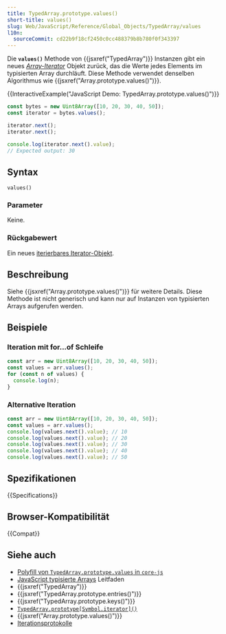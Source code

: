 ```yaml
---
title: TypedArray.prototype.values()
short-title: values()
slug: Web/JavaScript/Reference/Global_Objects/TypedArray/values
l10n:
  sourceCommit: cd22b9f18cf2450c0cc488379b8b780f0f343397
---
```


Die **`values()`** Methode von {{jsxref("TypedArray")}} Instanzen gibt ein neues _[Array-Iterator](/de/docs/Web/JavaScript/Reference/Global_Objects/Iterator)_ Objekt zurück, das die Werte jedes Elements im typisierten Array durchläuft. Diese Methode verwendet denselben Algorithmus wie {{jsxref("Array.prototype.values()")}}.

{{InteractiveExample("JavaScript Demo: TypedArray.prototype.values()")}}

```js interactive-example
const bytes = new Uint8Array([10, 20, 30, 40, 50]);
const iterator = bytes.values();

iterator.next();
iterator.next();

console.log(iterator.next().value);
// Expected output: 30
```

## Syntax

```js-nolint
values()
```

### Parameter

Keine.

### Rückgabewert

Ein neues [iterierbares Iterator-Objekt](/de/docs/Web/JavaScript/Reference/Global_Objects/Iterator).

## Beschreibung

Siehe {{jsxref("Array.prototype.values()")}} für weitere Details. Diese Methode ist nicht generisch und kann nur auf Instanzen von typisierten Arrays aufgerufen werden.

## Beispiele

### Iteration mit for...of Schleife

```js
const arr = new Uint8Array([10, 20, 30, 40, 50]);
const values = arr.values();
for (const n of values) {
  console.log(n);
}
```

### Alternative Iteration

```js
const arr = new Uint8Array([10, 20, 30, 40, 50]);
const values = arr.values();
console.log(values.next().value); // 10
console.log(values.next().value); // 20
console.log(values.next().value); // 30
console.log(values.next().value); // 40
console.log(values.next().value); // 50
```

## Spezifikationen

{{Specifications}}

## Browser-Kompatibilität

{{Compat}}

## Siehe auch

- [Polyfill von `TypedArray.prototype.values` in `core-js`](https://github.com/zloirock/core-js#ecmascript-typed-arrays)
- [JavaScript typisierte Arrays](/de/docs/Web/JavaScript/Guide/Typed_arrays) Leitfaden
- {{jsxref("TypedArray")}}
- {{jsxref("TypedArray.prototype.entries()")}}
- {{jsxref("TypedArray.prototype.keys()")}}
- [`TypedArray.prototype[Symbol.iterator]()`](/de/docs/Web/JavaScript/Reference/Global_Objects/TypedArray/Symbol.iterator)
- {{jsxref("Array.prototype.values()")}}
- [Iterationsprotokolle](/de/docs/Web/JavaScript/Reference/Iteration_protocols)
